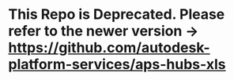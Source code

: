# This Repo is Deprecated. Please refer to the newer version -> https://github.com/autodesk-platform-services/aps-hubs-xls

